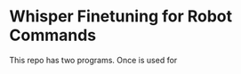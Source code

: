 Whisper Finetuning for Robot Commands
=====================================

This repo has two programs. Once is used for 


